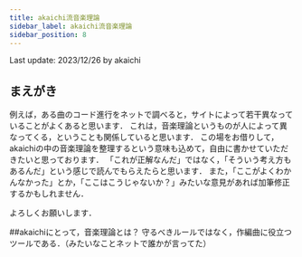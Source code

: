```yaml
---
title: akaichi流音楽理論
sidebar_label: akaichi流音楽理論
sidebar_position: 8
---
```

Last update: 2023/12/26 by akaichi

## まえがき

例えば，ある曲のコード進行をネットで調べると，サイトによって若干異なっていることがよくあると思います．
これは，音楽理論というものが人によって異なってくる，ということも関係していると思います．
この場をお借りして，akaichiの中の音楽理論を整理するという意味も込めて，自由に書かせていただきたいと思っております．
「これが正解なんだ」ではなく，「そういう考え方もあるんだ」という感じで読んでもらえたらと思います．
また，「ここがよくわかんなかった」とか，「ここはこうじゃないか？」みたいな意見があれば加筆修正するかもしれません．

よろしくお願いします．


##akaichiにとって，音楽理論とは？
守るべきルールではなく，作編曲に役立つツールである．（みたいなことネットで誰かが言ってた）

